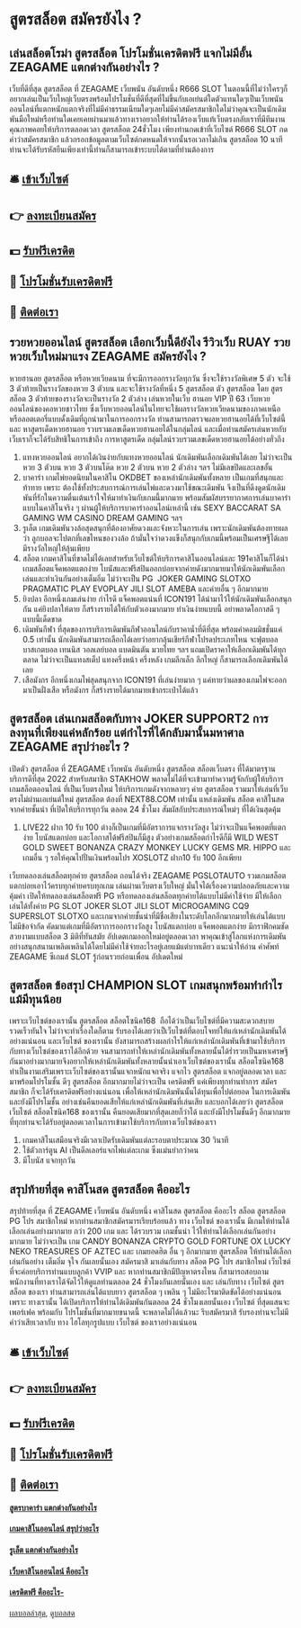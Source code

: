 # สูตรสล็อต สมัครยังไง ?
## เล่นสล็อตโรม่า สูตรสล็อต โปรโมชั่นเครดิตฟรี แจกไม่มีอั้น ZEAGAME แตกต่างกันอย่างไร ?
เว็บที่ดีที่สุด สูตรสล็อต ที่ ZEAGAME เว็บพนัน อันดับหนึ่ง R666 SLOT ในตอนนี้ที่ไม่ว่าใครๆก็อยากเล่นเป็นเว็บใหญ่เว็บตรงพร้อมโปรโมชั่นที่ดีที่สุดที่ไม่ขึ้นกับเอเย่นต์ใดตัวแทนใดๆเป็นเว็บพนันออนไลน์ที่แตกหนักแตกจริงที่ไม่มีค่าธรรมเนียมใดๆเลยไม่มีค่าสมัครสมาชิกใดไม่ว่าคุณจะเป็นนักเดิมพันมือใหม่หรือท่านใดเคยเคยผ่านมาแล้วทางเราอยากให้ท่านได้รองเว็บแท้เว็บตรงกลับเราที่มีทีมงานคุณภาพคอยให้บริการตลอดเวลา สูตรสล็อต 24ชั่วโมง เพียงท่านกดเข้าที่เว็บไซต์ R666 SLOT กดคำว่าสมัครสมาชิก แล้วกรอกข้อมูลตามเว็บไซต์กดหนดให้จากนั้นรอเวลาไม่เกิน สูตรสล็อต 10 นาทีท่านจะได้รับรหัสยืนเพียงเท่านี้ท่านก็สามารถเข้าระบบได้ตามที่ท่านต้องการ

## 🛎 [เข้าเว็บไซต์](https://bit.ly/3SdLNi2)
## 👉 [ลงทะเบียนสมัคร](https://bit.ly/3SdLNi2)
## 💵 [รับฟรีเครดิต](https://bit.ly/3dyRKHj)
## 👑 [โปรโมชั่นรับเครดิตฟรี](https://bit.ly/3dyRKHj)
## 📱 [ติดต่อเรา](https://bit.ly/3dyRKHj)

## รวยหวยออนไลน์ สูตรสล็อต เลือกเว็บนี้ดียังไง รีวิวเว็บ RUAY รวยหวยเว็บใหม่มาแรง ZEAGAME สมัครยังไง ?
หวยฮานอย สูตรสล็อต หรือหวยเวียดนาม ที่จะมีการออกรางวัลทุกวัน ซึ่งจะใช้รางวัลพิเศษ 5 ตัว จะใช้ 3 ตัวท้ายเป็นรางวัลของหวย 3 ตัวบน และจะใช้รางวัลที่หนึ่ง 5 สูตรสล็อต ตัว สูตรสล็อต โดย สูตรสล็อต 3 ตัวท้ายของรางวัลจะเป็นรางวัล 2 ตัวล่าง เล่นหวยในเว็บ ฮานอย VIP ปี 63 เว็บหวยออนไลน์ของคอหวยชาวไทย ซึ่งเว็บหวยออนไลน์ในไทยจะใช้ผลรางวัลหวยเวียดนามของภาคเหนือหรือลอตเตอรี่แบบดั้งเดิมที่ถูกนำมาในการออกรางวัล ท่านสามารถตรวจผลหวยฮานอยได้ที่เว็บไซต์นี้และ หาสูตรเด็ดหวยฮานอย รวบรวมเลขเด็ดหวยฮานอยได้ในกลุ่มไลน์ และเมื่อท่านสมัครเล่นหวยกับเว็บเราก็จะได้รับสิทธิในการเข้าถึง การหาสูตรเด็ด กลุ่มไลน์รวบรวมเลขเด็ดหวยฮานอยได้อย่างทั่วถึง
1. แทงหวยออนไลน์ อยากได้เงินง่ายกับแทงหวยออนไลน์ นักเดิมพันเลือกเดิมพันได้เลย ไม่ว่าจะเป็นหวย 3 ตัวบน หวย 3 ตัวบนโต๊ด หวย 2 ตัวบน หวย 2 ตัวล่าง ฯลฯ ไม่มีเลขปิดและเลขอั้น
2. บาคาร่า เกมไพ่ยอดนิยมในคาสิโน OKDBET ของเหล่านักเดิมพันทั้งหลาย เป็นเกมที่สนุกและท้าทาย เพราะ ต้องใช้ทั้งประสบการณ์การเล่นไพ่และดวงมาใช้ขณะเดิมพัน จึงเป็นที่ดึงดูดนักเดิมพันที่รักในความตื่นเต้นเร้าใจให้มาทำเงินกับเกมนี้มากมาย พร้อมสัมผัสบรรยากาศการเล่นบาคาร่าแบบในคาสิโนจริง ๆ ผ่านผู้ให้บริการบาคาร่าออนไลน์เหล่านี้ เช่น SEXY BACCARAT SA GAMING WM CASINO DREAM GAMING ฯลฯ
3. รูเล็ต เกมเดิมพันวงล้อสุดสนุกที่ต้องอาศัยดวงและจังหวะในการเล่น เพราะนักเดิมพันต้องทายผลว่า ลูกบอลจะไปตกที่เลขไหนของวงล้อ ถ้ามั่นใจว่าดวงแข็งก็สนุกกับเกมนี้พร้อมเป็นเศรษฐีได้เลย มีรางวัลใหญ่ให้ลุ้นเพียบ
4. สล็อต เกมคาสิโนที่ขาดไม่ได้เลยสำหรับเว็บไซต์ให้บริการคาสิโนออนไลน์และ 191คาสิโนก็ได้นำเกมสล็อตแจ็คพอตแตกง่าย โบนัสและฟรีสปินออกบ่อยจากค่ายดังมากมายมาให้นักเดิมพันเลือกเล่นและทำเงินกันอย่างเต็มอิ่ม ไม่ว่าจะเป็น PG  JOKER GAMING SLOTXO PRAGMATIC PLAY EVOPLAY JILI SLOT AMEBA และค่ายอื่น ๆ อีกมากมาย
5. ยิงปลา อีกหนึ่งเกมเล่นง่าย กำไรดี แจ็คพอตแน่นที่ ICON191 ได้นำมาไว้ให้นักเดิมพันเลือกสนุกกัน แค่ยิงปลาให้ตาย ก็สร้างรายได้ให้กับตัวเองมากมาย ทำเงินง่ายแบบนี้ อย่าพลาดโอกาสดี ๆ แบบนี้เด็ดขาด
6. เดิมพันกีฬา ที่สุดของการบริการเดิมพันกีฬาออนไลน์กับราคาน้ำที่ดีที่สุด พร้อมค่าคอมมิชชั่นแค่ 0.5 เท่านั้น นักเดิมพันสามารถเลือกได้เลยว่าอยากลุ้นเชียร์กีฬาโปรดประเภทไหน จะฟุตบอล บาสเกตบอล เทนนิส วอลเลย์บอล แบดมินตัน มวยไทย ฯลฯ แถมเปิดราคาให้เลือกเดิมพันได้ทุกตลาด ไม่ว่าจะเป็นแทงสเต็ป แทงครึ่งหน้า ครึ่งหลัง เกมลีกเล็ก ลีกใหญ่ ก็สามารถเลือกเดิมพันได้เลย
7. เสือมังกร อีกหนึ่งเกมไพ่สุดสนุกจาก ICON191 ที่เล่นง่ายมาก ๆ แค่ทายว่าผลของเกมไพ่จะออกมาเป็นฝั่งเสือ หรือมังกร ก็สร้างรายได้มากมายเข้ากระเป๋าได้แล้ว

## สูตรสล็อต เล่นเกมสล็อตกับทาง JOKER SUPPORT2 การลงทุนที่เพียงแค่หลักร้อย แต่กำไรที่ได้กลับมานั้นมหาศาล ZEAGAME สรุปว่าอะไร ?
เปิดตัว สูตรสล็อต ที่ ZEAGAME เว็บพนัน อันดับหนึ่ง สูตรสล็อต สล็อตเว็บตรง ที่ได้มาตรฐาน บริการดีที่สุด 2022 สำหรับสมาชิก STAKHOW พลาดไม่ได้ที่จะเข้ามาทำความรู้จักกับผู้ให้บริการเกมสล็อตออนไลน์ ที่เป็นเว็บตรงใหม่ ให้บริการเกมดังจากหลายๆ ค่าย สูตรสล็อต รวมมาให้เล่นที่เว็บตรงไม่ผ่านเอเย่นต์ใหม่ สูตรสล็อต ต้องที่ NEXT88.COM เท่านั้น แหล่งเดิมพัน สล็อต คาสิโนสด จากค่ายชั้นนำ ที่เปิดให้บริการทุกวัน ตลอด 24 ชั่วโมง สัมผัสกับประสบการณ์ใหม่ๆ ที่ได้เงินสุดคุ้ม
1. LIVE22 ฝาก 10 รับ 100 ต่างก็เป็นเกมที่มีอัตราการแจกรางวัลสูง ไม่ว่าจะเป็นแจ็คพอตที่แตกง่าย โบนัสแตกบ่อย และโอกาสได้ฟรีสปินก็มีสูง ตัวอย่างเกมสล็อตกำไรดีก็มี WILD WEST GOLD SWEET BONANZA CRAZY MONKEY LUCKY GEMS MR. HIPPO และเกมอื่น ๆ รอให้คุณไปปั่นเงินพร้อมโปร XOSLOTZ ฝาก10 รับ 100 อีกเพียบ

เว็บทดลองเล่นสล็อตทุกค่าย สูตรสล็อต ถอนได้จริง ZEAGAME PGSLOTAUTO รวมเกมสล็อตแตกบ่อยเอาไว้ครบทุกค่ายครบทุกเกม เล่นผ่านเว็บตรงเว็บใหญ่ มั่นใจได้เรื่องความปลอดภัยและความคุ้มค่า เปิดให้ทดลองเล่นสล็อตฟรี PG หรือทดลองเล่นสล็อตทุกค่ายได้แบบไม่มีค่าใช้จ่าย มีให้เลือกเล่นได้ทั้งค่าย PG SLOT JOKER SLOT JILI SLOT MICROGAMING CQ9 SUPERSLOT SLOTXO และเกมจากค่ายชั้นนำที่มีชื่อเสียงในระดับโลกอีกมากมายให้เล่นได้แบบไม่มีข้อจำกัด คัดมาแต่เกมที่มีอัตราการออกรางวัลสูง โบนัสแตกบ่อย แจ็คพอตแตกง่าย มีกราฟิกคมชัดสวยงามแบบสล็อต 3 มิติที่ทันสมัย อัปเดตเกมออกใหม่อยู่ตลอดเวลา พาคุณเข้าสู่โลกแห่งการเดิมพันอย่างสนุกสนานเพลิดเพลินได้โดยไม่มีค่าใช้จ่ายอะไรอยู่เลยแม้แต่บาทเดียว
แนะนำให้อ่าน คำศัพท์ ZEAGAME ซีเกมส์ SLOT รู้ก่อนรวยก่อนเพื่อน อัปเดตใหม่

## สูตรสล็อต ข้อสรุป CHAMPION SLOT เกมสนุกพร้อมทำกำไร แม้มีทุนน้อย
เพราะเว็บไซต์ของเรานั้น สูตรสล็อต สล็อตโซนิค168  ถือได้ว่าเป็นเว็บไซต์ที่มีความสะดวกสบาย รวดเร็วทันใจ ไม่ว่าจะทำเรื่องใดก็ตาม รับรองได้เลยว่าเป็เว็บไซต์ที่ตอบโจทย์ให้แก่เหล่านักเดิมพันได้อย่างแน่นอน และเว็บไซต์ ของเรานั้น ยังสามารถสร้างผลกำไรให้แก่เหล่านักเดิมพันที่เข้ามาใช้บริการกับทางเว็บไซต์ของเราได้อีกด้วย จนสามารถทำให้เหล่านักเดิมพันทั้งหลายนั้นได้ร่ำรวยเป็นมหาเศรษฐีกันมาอย่างมากมายจึงอยากให้เหล่านักเดิมพันทั้งหลายนั้นนำเอาเว็บไซต์ของเรานั้น สล็อตโซนิค168 ทำเป็นงานเสริมเพราะเว็บไซต์ของเรานั้นแจกหนักแจกจริง แจกไว สูตรสล็อต แจกอยู่ตลอดเวลา และมาพร้อมโปรโมชั้น ดีๆ สูตรสล็อต อีกมากมายไม่ว่าจะเป็น เครดิตฟรี แค่เพียงทุกท่านทำการ สมัครสมาชิก ก็จะได้รับเครดิตฟรีอย่างแน่นอน เพื่อให้เหล่านักเดิมพันนั้นได้ทุนเพื่อไปต่อยอด ในการเดิมพัน และยังมีโปรโมชั้น อย่างเช่นคืนยอดเสียให้แก่เหล่านักเดิมพันที่เล่นเสีย และบอกได้เลยว่า สูตรสล็อต เว็บไซต์ สล็อตโซนิค168 ของเรานั้น คืนยอดเสียมากที่สุดเลยก็ว่าได้ และยังมีโปรโมชั้นดีๆ อีกมากมายที่ทุกท่านจะได้รับอยู่ตลอดเวลาในการเข้ามาใช้บริการกับทางเว็บไซต์ของเรา
1. เกมคาสิโนเสมือนจริงมีเวลาเปิดรับเดิมพันแต่ละรอบตาประมาณ 30 วินาที
2. ใช้ตัวการ์ตูน AI เป็นดีลเลอร์แจกไพ่แต่ละเกม ซึ่งแม่นยำกว่าคน
3. มีโบนัส แจกทุกวัน

## สรุปท้ายที่สุด คาสิโนสด สูตรสล็อต คืออะไร
สรุปท้ายที่สุด ที่ ZEAGAME เว็บพนัน อันดับหนึ่ง คาสิโนสด สูตรสล็อต คืออะไร สล็อต สูตรสล็อต PG โปร สมาชิกใหม่ หากท่านสมาชิกสมัครมารเรียบร้อยแล้ว ทาง เว็บไซต์ ของเรานั้น มีเกมให้ท่านได้เลือกเล่นอย่างมากมาย กว่า 200 เกม และ ได้รวบรวม เกมชั้นนำ ไว้ให้ท่านได้เลือกเล่นกันอย่างมากมาย ไม่ว่าจะเป็น เกม CANDY BONANZA CRYPTO GOLD FORTUNE OX LUCKY NEKO TREASURES OF AZTEC และ เกมยอดฮิต อื่น ๆ อีกมากมาย สูตรสล็อต ให้ท่านได้เลือกเล่นกันอย่าง เต็มอิ่ม จุใจ กันเลยนั้นเอง สมัครมาสิ มาเล่นกับทาง สล็อต PG โปร สมาชิกใหม่ เว็บไซต์ ที่จะค่อยบริการท่านแบบลูกค้า VVIP และ หากท่านสมาชิกมีปัญหาตรงไหน ก็สามารถสอบถามพนักงานที่ทางเราได้จัดไว้ให้ดูแลท่านตลอด 24 ชั่วโมงกันเลยนั้นเอง และ เล่นกับทาง เว็บไซต์ สูตรสล็อต ของเรา ท่านสามารถเล่นได้แบบยาว สูตรสล็อต ๆ เพลิน ๆ ไม่มีอะไรมาติดขัดได้อย่างแน่นอน เพราะ ทางเรานั้น ได้เปิดบริการให้ท่านได้เดิมพันกันตลอด 24 ชั่วโมงเลยนั้นเอง เว็บไซต์ ที่สุดแสนจะเพอร์เฟค พร้อมกับ โปรโมชั่นที่มากมายขนาดนี้ จะพลาดไม่ได้แล้วนะ รีบสมัครมาสิ รับรองท่านจะไม่มีคำว่าเสียเวลากับ ทาง ไฮโลทุกรูปแบบ เว็บไซต์ ของเราอย่างแน่นอน

## 🛎 [เข้าเว็บไซต์](https://bit.ly/3SdLNi2)
## 👉 [ลงทะเบียนสมัคร](https://bit.ly/3SdLNi2)
## 💵 [รับฟรีเครดิต](https://bit.ly/3dyRKHj)
## 👑 [โปรโมชั่นรับเครดิตฟรี](https://bit.ly/3dyRKHj)
## 📱 [ติดต่อเรา](https://bit.ly/3dyRKHj)

#### [สูตรบาคาร่า แตกต่างกันอย่างไร](https://atom.io/themes/สูตรบาคาร่า%20แตกต่างกันอย่างไร)
#### [เกมคาสิโนออนไลน์ สรุปว่าอะไร](https://atom.io/themes/เกมคาสิโนออนไลน์%20สรุปว่าอะไร)
#### [รูเล็ต แตกต่างกันอย่างไร](https://atom.io/themes/รูเล็ต%20แตกต่างกันอย่างไร)
#### [เว็บคาสิโนออนไลน์ คืออะไร](https://atom.io/themes/เว็บคาสิโนออนไลน์%20คืออะไร)
#### [เครดิตฟรี คืออะไร-](https://atom.io/themes/เครดิตฟรี%20คืออะไร-)

[ผลบอลล่าสุด](https://siamsport.tv "ผลบอลล่าสุด"), [ดูบอลสด](https://siamsport.tv/ดูบอลสด "ดูบอลสด")